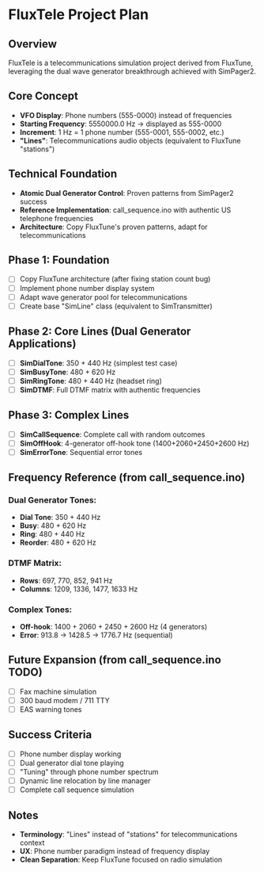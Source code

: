 # FluxTele Project Plan

## Overview
FluxTele is a telecommunications simulation project derived from FluxTune, leveraging the dual wave generator breakthrough achieved with SimPager2.

## Core Concept
- **VFO Display**: Phone numbers (555-0000) instead of frequencies
- **Starting Frequency**: 5550000.0 Hz → displayed as 555-0000
- **Increment**: 1 Hz = 1 phone number (555-0001, 555-0002, etc.)
- **"Lines"**: Telecommunications audio objects (equivalent to FluxTune "stations")

## Technical Foundation
- **Atomic Dual Generator Control**: Proven patterns from SimPager2 success
- **Reference Implementation**: call_sequence.ino with authentic US telephone frequencies
- **Architecture**: Copy FluxTune's proven patterns, adapt for telecommunications

## Phase 1: Foundation
- [ ] Copy FluxTune architecture (after fixing station count bug)
- [ ] Implement phone number display system
- [ ] Adapt wave generator pool for telecommunications
- [ ] Create base "SimLine" class (equivalent to SimTransmitter)

## Phase 2: Core Lines (Dual Generator Applications)
- [ ] **SimDialTone**: 350 + 440 Hz (simplest test case)
- [ ] **SimBusyTone**: 480 + 620 Hz 
- [ ] **SimRingTone**: 480 + 440 Hz (headset ring)
- [ ] **SimDTMF**: Full DTMF matrix with authentic frequencies

## Phase 3: Complex Lines
- [ ] **SimCallSequence**: Complete call with random outcomes
- [ ] **SimOffHook**: 4-generator off-hook tone (1400+2060+2450+2600 Hz)
- [ ] **SimErrorTone**: Sequential error tones

## Frequency Reference (from call_sequence.ino)
### Dual Generator Tones:
- **Dial Tone**: 350 + 440 Hz
- **Busy**: 480 + 620 Hz  
- **Ring**: 480 + 440 Hz
- **Reorder**: 480 + 620 Hz

### DTMF Matrix:
- **Rows**: 697, 770, 852, 941 Hz
- **Columns**: 1209, 1336, 1477, 1633 Hz

### Complex Tones:
- **Off-hook**: 1400 + 2060 + 2450 + 2600 Hz (4 generators)
- **Error**: 913.8 → 1428.5 → 1776.7 Hz (sequential)

## Future Expansion (from call_sequence.ino TODO)
- [ ] Fax machine simulation
- [ ] 300 baud modem / 711 TTY
- [ ] EAS warning tones

## Success Criteria
- [ ] Phone number display working
- [ ] Dual generator dial tone playing
- [ ] "Tuning" through phone number spectrum
- [ ] Dynamic line relocation by line manager
- [ ] Complete call sequence simulation

## Notes
- **Terminology**: "Lines" instead of "stations" for telecommunications context
- **UX**: Phone number paradigm instead of frequency display
- **Clean Separation**: Keep FluxTune focused on radio simulation
